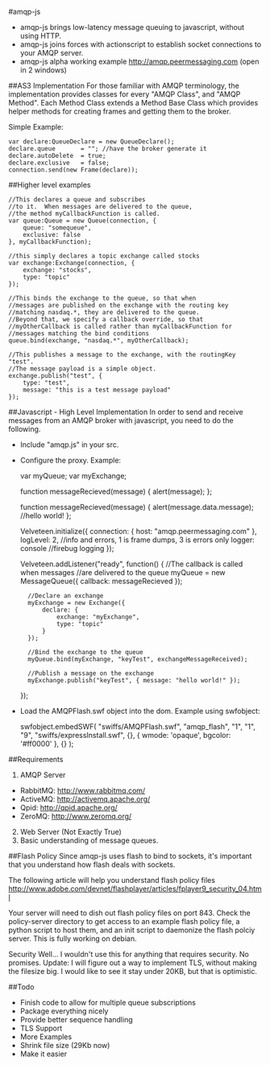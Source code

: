 #amqp-js

* amqp-js brings low-latency message queuing to javascript, without using HTTP.
* amqp-js joins forces with actionscript to establish socket connections to your AMQP server.
* amqp-js alpha working example http://amqp.peermessaging.com (open in 2 windows)


##AS3 Implementation
For those familiar with AMQP terminology, the implementation provides classes for every
"AMQP Class", and "AMQP Method".  Each Method Class extends a Method Base Class which provides helper
methods for creating frames and getting them to the broker.


Simple Example:

	var declare:QueueDeclare = new QueueDeclare();
	declare.queue 		= ""; //have the broker generate it
	declare.autoDelete 	= true;
	declare.exclusive 	= false;
	connection.send(new Frame(declare));

##Higher level examples

	//This declares a queue and subscribes
	//to it.  When messages are delivered to the queue,
	//the method myCallbackFunction is called.
	var queue:Queue = new Queue(connection, {
		queue: "somequeue",
		exclusive: false
	}, myCallbackFunction);
	
	//this simply declares a topic exchange called stocks
	var exchange:Exchange(connection, {
		exchange: "stocks",
		type: "topic"
	});
	
	//This binds the exchange to the queue, so that when
	//messages are published on the exchange with the routing key
	//matching nasdaq.*, they are delivered to the queue.
	//Beyond that, we specify a callback override, so that
	//myOtherCallback is called rather than myCallbackFunction for
	//messages matching the bind conditions
	queue.bind(exchange, "nasdaq.*", myOtherCallback);
	
	//This publishes a message to the exchange, with the routingKey "test".
	//The message payload is a simple object.
	exchange.publish("test", { 
		type: "test",
		message: "this is a test message payload"
	});


##Javascript - High Level Implementation
In order to send and receive messages from an AMQP broker with javascript,
you need to do the following.

* Include "amqp.js" in your src.
* Configure the proxy.  Example:


	var myQueue;
	var myExchange;
	
	function messageRecieved(message) {
		alert(message);
	};
	
	function messageRecieved(message) {
		alert(message.data.message); //hello world!
	};
	
	Velveteen.initialize({
		connection: {
			host: "amqp.peermessaging.com"
		},
		logLevel: 2, //info and errors, 1 is frame dumps, 3 is errors only
		logger: console //firebug logging
	});
	
	Velveteen.addListener("ready", function() {
		//The callback is called when messages
		//are delivered to the queue
		myQueue = new MessageQueue({
			callback: messageRecieved
		});
		
		//Declare an exchange
		myExchange = new Exchange({
			declare: {
				exchange: "myExchange",
				type: "topic"
			}
		});
		
		//Bind the exchange to the queue
		myQueue.bind(myExchange, "keyTest", exchangeMessageReceived);
		
		//Publish a message on the exchange
		myExchange.publish("keyTest", { message: "hello world!" });
	});


* Load the AMQPFlash.swf object into the dom. Example using swfobject:


	swfobject.embedSWF(
		"swiffs/AMQPFlash.swf",
		"amqp_flash",
		"1",
		"1",
		"9",
		"swiffs/expressInstall.swf",
		{},
		{
			wmode: 'opaque',
			bgcolor: '#ff0000'
		},
		{}
	);


##Requirements
1. AMQP Server

* RabbitMQ: http://www.rabbitmq.com/
* ActiveMQ: http://activemq.apache.org/
* Qpid: http://qpid.apache.org/
* ZeroMQ: http://www.zeromq.org/

2. Web Server (Not Exactly True)
3. Basic understanding of message queues.


##Flash Policy
Since amqp-js uses flash to bind to sockets, it's important that you understand how flash deals with sockets.

The following article will help you understand flash policy files
http://www.adobe.com/devnet/flashplayer/articles/fplayer9_security_04.html

Your server will need to dish out flash policy files on port 843.  Check the policy-server
directory to get access to an example flash policy file, a python script to host them,
and an init script to daemonize the flash polciy server.  This is fully working on debian.

Security
Well... I wouldn't use this for anything that requires security.  No promises.
Update:  I will figure out a way to implement TLS, without making the filesize
big. I would like to see it stay under 20KB, but that is optimistic.

##Todo
* Finish code to allow for multiple queue subscriptions
* Package everything nicely
* Provide better sequence handling
* TLS Support
* More Examples
* Shrink file size (29Kb now)
* Make it easier